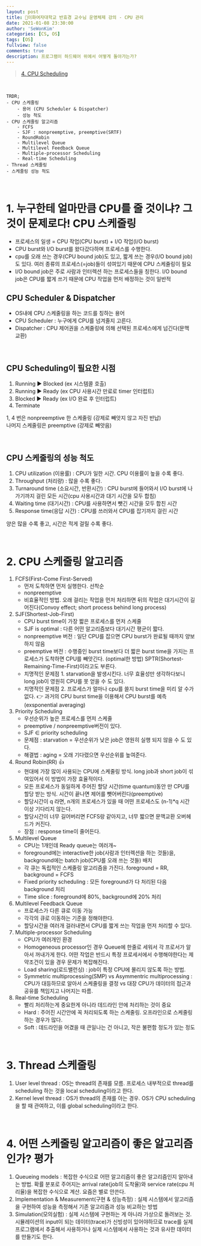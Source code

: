```yaml
---
layout: post
title: 🗽이화여자대학교 반효경 교수님 운영체제 강의 - CPU 관리
date: 2021-01-08 23:30:00
author: 'SeWonKim'
categories: [CS, OS]
tags: [OS]
fullview: false
comments: true
description: 프로그램이 하드웨어 위에서 어떻게 돌아가는가?
---
```


> [4. CPU Scheduling](https://core.ewha.ac.kr/publicview/C0101020170327151556728127)

&nbsp;

```
TRDR;
- CPU 스케줄링
    - 용어 (CPU Scheduler & Dispatcher)
    - 성능 척도
- CPU 스케줄링 알고리즘
    - FCFS
    - SJF : nonpreemptive, preemptive(SRTF)
    - RoundRobin
    - Multilevel Queue
    - Multilevel Feedback Queue
    - Multiple-processor Scheduling
    - Real-time Scheduling
- Thread 스케줄링
- 스케줄링 성능 척도
```

&nbsp;

# 1. 누구한테 얼마만큼 CPU를 줄 것이냐? 그것이 문제로다! CPU 스케줄링

- 프로세스의 일생 = CPU 작업(CPU burst) + I/O 작업(I/O burst)
- CPU burst와 I/O burst를 왔다갔다하며 프로세스를 수행한다.
- cpu를 오래 쓰는 경우(CPU bound job)도 있고, 짧게 쓰는 경우(I/O bound job)도 있다. 여러 종류의 프로세스(=job)들이 섞여있기 때문에 CPU 스케쥴링이 필요
- I/O bound job은 주로 사람과 인터렉션 하는 프로세스들을 칭한다. I/O bound job은 CPU를 짧게 쓰기 때문에 CPU 작업을 먼저 배정하는 것이 일반적

## CPU Scheduler & Dispatcher

- OS내에 CPU 스케줄링을 하는 코드를 칭하는 용어
- CPU Scheduler : 누구에게 CPU를 넘겨줄지 고른다.
- Dispatcher : CPU 제어권을 스케줄링에 의해 선택된 프로세스에게 넘긴다(문맥 교환)

&nbsp;

## CPU Scheduling이 필요한 시점

1. Running ▶️ Blocked (ex 시스템콜 호출)
2. Running ▶️ Ready (ex CPU 사용시간 만료로 timer 인터럽트)
3. Blocked ▶️ Ready (ex I/O 완료 후 인터럽트)
4. Terminate

1, 4 번은 nonpreemptive 한 스케줄링 (강제로 빼앗지 않고 자진 반납)      
나머지 스케줄링은 preemptive (강제로 빼앗음)

&nbsp;

## CPU 스케줄링의 성능 척도

1. CPU utilization (이용률) : CPU가 일한 시간. CPU 이용률이 높을 수록 좋다.
2. Throughput (처리량) : 많을 수록 좋다.
3. Turnaround time (소요시간, 반환시간) : CPU burst에 들어와서 I/O burst에 나가기까지 걸린 모든 시간(cpu 사용시간과 대기 시간을 모두 합침)
4. Waiting time (대기시간) : CPU를 사용하면서 뺏긴 시간을 모두 합친 시간
5. Response time(응답 시간) : CPU를 쓰러와서 CPU를 잡기까지 걸린 시간  

양은 많을 수록 좋고, 시간은 적게 걸릴 수록 좋다.


&nbsp;

# 2. CPU 스케줄링 알고리즘

1. FCFS(First-Come First-Served)
    - 먼저 도착하면 먼저 실행한다. 선착순
    - nonpreemptive
    - 비효율적인 방법. 오래 걸리는 작업을 먼저 처리하면 뒤의 작업은 대기시간이 길어진다(Convoy effect; short process behind long process)
2. SJF(Shortest-Job-First)
    - CPU burst time이 가장 짧은 프로세스를 먼저 스케줄
    - SJF is optimal : 다른 어떤 알고리즘보다 대기시간 평균이 짧다.
    - nonpreemptive 버전 : 일단 CPU를 잡으면 CPU burst가 완료될 때까지 양보하지 않음
    - preemptive 버전 : 수행중인 burst time보다 더 짧은 burst time을 가지는 프로세스가 도착하면 CPU를 빼앗긴다. (optimal한 방법) SPTR(Shortest-Remaining-Time-First)이라고도 부른다.
    - 치명적인 문제점 1. starvation을 발생시킨다. 너무 효율성만 생각하다보니 long job이 영원히 CPU를 못 얻을 수 도 있다.
    - 치명적인 문제점 2. 프로세스가 얼마나 cpu를 쓸지 burst time을 미리 알 수가 없다. 👉 과거의 CPU burst time을 이용해서 CPU burst를 예측(exsponential averaging)
3. Priority Scheduling
    - 우선순위가 높은 프로세스를 먼저 스케줄
    - preemptive / nonpreemptive버전이 있다.
    - SJF ∈ priority scheduling
    - 문제점 : starvation = 우선순위가 낮은 job은 영원히 실행 되지 않을 수 도 있다.
    - 해결법 : aging = 오래 기다렸으면 우선순위를 높여준다.
4. Round Robin(RR) 👍
    - 현대에 가장 많이 사용되는 CPU에 스케줄링 방식. long job과 short job이 섞여있어서 이 방법이 가장 효율적이다.
    - 모든 프로세스가 동일하게 주어진 할당 시간(time quantum)동안 만 CPU를 할당 받는 방식. 시간이 끝나면 제어를 뺏어버린다(preemptive)
    - 할당시간이 q 라면, n개의 프로세스가 있을 때 어떤 프로세스도 (n-1)*q 시간 이상 기다리지 않는다.
    - 할당시간이 너무 길어버리면 FCFS랑 같아지고, 너무 짧으면 문맥교환 오버헤드가 커진다. 
    - 장점 : response time이 줄어든다.
5. Multilevel Queue
   - CPU는 1개인데 Ready queue는 여러개~
   - foreground에는 interactive한 job(사람과 인터렉션을 하는 것들)을, background에는 batch job(CPU를 오래 쓰는 것들) 배치
   - 각 큐는 독립적인 스케줄링 알고리즘을 가진다. foreground = RR, background = FCFS
   - Fixed priority scheduling : 모든 foreground가 다 처리된 다음 background 처리
   - Time slice : foreground에 80%, background에 20% 처리
6. Multilevel Feedback Queue
    - 프로세스가 다른 큐로 이동 가능
    - 각각의 큐로 이동하는 기준을 정해야한다. 
    - 할당시간을 여러개 걸러내면서 CPU를 짧게 쓰는 작업을 먼저 처리할 수 있다.
7. Multiple-processor Scheduling
    - CPU가 여러개인 환경
    - Homogeneous processor인 경우 Queue에 한줄로 세워서 각 프로서가 알아서 꺼내가게 한다. 어떤 작업은 반드시 특정 프로세서에서 수행해야한다는 제약조건이 있을 경우 문제가 복잡해진다.
    - Load sharing(로드밸런싱) : job이 특정 CPU에 몰리지 않도록 하는 방법. 
    - Symmetric multiprocessing(SMP) vs Asymmentric multiprocessing : CPU가 대등하므로 알아서 스케줄링을 결정 vs 대장 CPU가 데이터의 접근과 공유를 책임지고 나머지는 따름.
8. Real-time Scheduling
    - 빨리 처리하는게 중요한게 아니라 데드라인 안에 처리하는 것이 중요
    - Hard : 주어진 시간안에 꼭 처리되도록 하는 스케줄링. 오프라인으로 스케줄링 하는 경우가 많다.
    - Soft : 데드라인을 어겼을 때 큰일나는 건 아니고, 작은 불편함 정도가 있는 정도 

&nbsp;

# 3. Thread 스케줄링

1. User level thread : OS는 thread의 존재를 모름. 프로세스 내부적으로 thread를 scheduling 하는 것을 local scheduling이라고 한다.
2. Kernel level thread : OS가 thread의 존재를 아는 경우. OS가 CPU scheduling을 할 때 관여하고, 이를 global scheduling이라고 한다.

&nbsp;

# 4. 어떤 스케줄링 알고리즘이 좋은 알고리즘인가? 평가

1. Queueing models : 복잡한 수식으로 어떤 알고리즘이 좋은 알고리즘인지 알아내는 방법. 확률 분포로 주어지는 arrival rate(job의 도착율)와 service rate(cpu 처리율)을 복잡한 수식으로 계산. 요즘은 별로 안쓴다.
2. Implementation & Measurement(구현 & 성능측정) : 실제 시스템에서 알고리즘을 구현하여 성능을 측정해서 기존 알고리즘과 성능 비교하는 방법
3. Simulation(모의실험) : 실제 시스템에 구현하는 게 아니라 가상으로 돌려보는 것. 시뮬레이션의 input이 되는 데이터(trace)가 신빙성이 있어야하므로 trace를 실제 프로그램에서 추출해서 사용하거나 실제 시스템에서 사용하는 것과 유사한 데이터를 만들기도 한다.


&nbsp;
